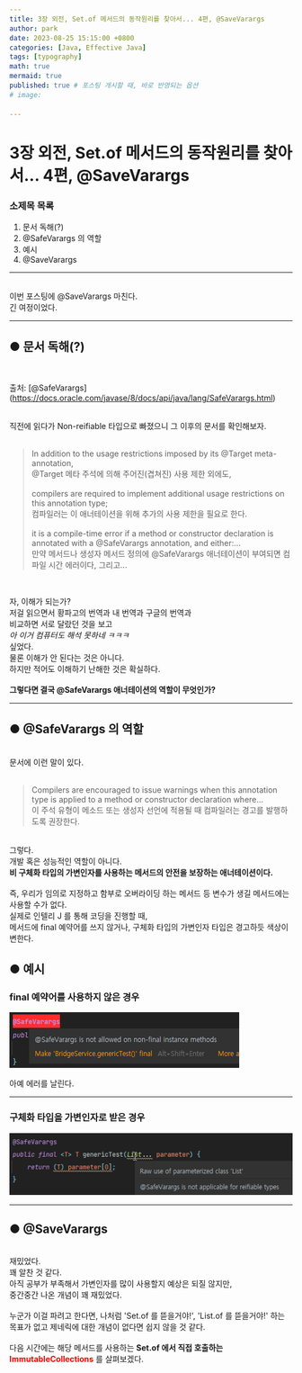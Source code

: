 ```yaml
---
title: 3장 외전, Set.of 메서드의 동작원리를 찾아서... 4편, @SaveVarargs
author: park
date: 2023-08-25 15:15:00 +0800
categories: [Java, Effective Java]
tags: [typography]
math: true
mermaid: true
published: true # 포스팅 개시할 때, 바로 반영되는 옵션
# image: 

---
```


# 3장 외전, Set.of 메서드의 동작원리를 찾아서... 4편, @SaveVarargs

### 소제목 목록

1. 문서 독해(?)<br>
2. @SafeVarargs 의 역할<br>
3. 예시<br>
4. @SaveVarargs<br>

---

<br>
이번 포스팅에 @SaveVarargs 마친다.<br>
긴 여정이었다.<br>

---

## ● 문서 독해(?)

<br>

출처: [@SafeVarargs] (https://docs.oracle.com/javase/8/docs/api/java/lang/SafeVarargs.html)

<br>
직전에 읽다가 Non-reifiable 타입으로 빠졌으니 그 이후의 문서를 확인해보자.<br>
<br>

> In addition to the usage restrictions imposed by its @Target meta-annotation,<br>
> @Target 메타 주석에 의해 주어진(겹쳐진) 사용 제한 외에도,<br>
> <br>
> compilers are required to implement additional usage restrictions on this annotation type;<br>
> 컴파일러는 이 애너테이션을 위해 추가의 사용 제한을 필요로 한다.<br>
> <br>
> it is a compile-time error if a method or constructor declaration is annotated with a @SafeVarargs annotation, and either:...<br>
> 만약 메서드나 생성자 메서드 정의에 @SafeVarargs 애너테이션이 부여되면 컴파일 시간 에러이다, 그리고...<br>

<br>

자, 이해가 되는가?<br>
저걸 읽으면서 황파고의 번역과 내 번역과 구글의 번역과<br>
비교하면 서로 달랐던 것을 보고<br>
<i>아 이거 컴퓨터도 해석 못하네 ㅋㅋㅋ</i><br>
싶었다.<br>
물론 이해가 안 된다는 것은 아니다.<br>
하지만 적어도 이해하기 난해한 것은 확실하다.<br>
<br>
<b>그렇다면 결국 @SafeVarargs 애너테이션의 역할이 무엇인가?</b><br>

---

## ● @SafeVarargs 의 역할

<br>
문서에 이런 말이 있다.<br>
<br>

> Compilers are encouraged to issue warnings when this annotation type is applied to a method or constructor declaration where...<br>
> 이 주석 유형이 메소드 또는 생성자 선언에 적용될 때 컴파일러는 경고를 발행하도록 권장한다.<br>

<br>
그렇다.<br>
개발 혹은 성능적인 역할이 아니다.<br>
<b>비 구체화 타입의 가변인자를 사용하는 메서드의 안전을 보장하는 애너테이션이다.</b><br>
<br>
즉, 우리가 임의로 지정하고 함부로 오버라이딩 하는 메서드 등 변수가 생길 메서드에는 사용할 수가 없다.<br>
실제로 인텔리 J 를 통해 코딩을 진행할 때,<br>
메서드에 final 예약어를 쓰지 않거나, 구체화 타입의 가변인자 타입은 경고하듯 색상이 변한다.<br>

## ● 예시

### final 예약어를 사용하지 않은 경우

![01](/assets/img/04.Java/00.etc/01.png)

아예 에러를 날린다.<br>

---

### 구체화 타입을 가변인자로 받은 경우

![02](/assets/img/04.Java/00.etc/02.png)

---

## ● @SaveVarargs

<br>
재밌었다.<br>
꽤 알찬 것 같다.<br>
아직 공부가 부족해서 가변인자를 많이 사용할지 예상은 되질 않지만,<br>
중간중간 나온 개념이 꽤 재밌었다.<br>
<br>
누군가 이걸 파려고 한다면, 나처럼 'Set.of 를 뜯을거야!', 'List.of 를 뜯을거야!' 하는 목표가 없고 제네릭에 대한 개념이 없다면 쉽지 않을 것 같다.<br>
<br>
다음 시간에는 해당 메서드를 사용하는 <b>Set.of 에서 직접 호출하는 <span style="color: red;">ImmutableCollections</span></b> 를 살펴보겠다.<br>